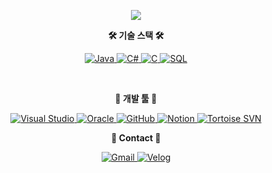 <p align="center">
  <img src="[https://imgur.com/a/kMQUBgt](https://github.com/jolbzz/jolbzz/blob/main/jolbzz_readme.gif)"/>
</p>

<style>
@keyframes sparkle {
  0% {
    text-shadow: 0 0 5px #FFD700, 0 0 10px #FFD700, 0 0 15px #FFD700, 0 0 20px #FFD700, 0 0 25px #FFD700;
  }
  50% {
    text-shadow: 0 0 20px #FFD700, 0 0 30px #FFD700, 0 0 40px #FFD700, 0 0 50px #FFD700, 0 0 60px #FFD700;
  }
  100% {
    text-shadow: 0 0 10px #FFD700, 0 0 15px #FFD700, 0 0 20px #FFD700, 0 0 25px #FFD700, 0 0 35px #FFD700;
  }
}
</style>


<p align="center">
  <strong>🛠️ 기술 스택 🛠️</strong>
</p>

<p align="center">
  <a href="https://www.java.com/" target="_blank">
    <img src="https://img.shields.io/badge/Java-ED8B00?style=flat-square&logo=java&logoColor=white" alt="Java"/>
  </a>
  <a href="https://learn.microsoft.com/en-us/dotnet/csharp/" target="_blank">
    <img src="https://img.shields.io/badge/C%23-239120?style=flat-square&logo=csharp&logoColor=white" alt="C#"/>
  </a>
  <a href="https://www.iso.org/standard/63555.html" target="_blank">
    <img src="https://img.shields.io/badge/C-A8B9CC?style=flat-square&logo=c&logoColor=white" alt="C"/>
  </a>
  <a href="https://en.wikipedia.org/wiki/SQL" target="_blank">
    <img src="https://img.shields.io/badge/SQL-003B57?style=flat-square&logo=sqlite&logoColor=white" alt="SQL"/>
  </a>
</p>

<br>

<p align="center">
  <strong>🌟 개발 툴 🌟</strong>
</p>

<p align="center">
  <a href="https://visualstudio.microsoft.com/" target="_blank">
    <img src="https://img.shields.io/badge/Visual%20Studio-5C2D91?style=flat-square&logo=visual-studio&logoColor=white" alt="Visual Studio"/>
  </a>
  <a href="https://www.oracle.com/" target="_blank">
    <img src="https://img.shields.io/badge/Oracle-F80000?style=flat-square&logo=oracle&logoColor=white" alt="Oracle"/>
  </a>
  <a href="https://github.com/" target="_blank">
    <img src="https://img.shields.io/badge/GitHub-181717?style=flat-square&logo=github&logoColor=white" alt="GitHub"/>
  </a>
  <a href="https://www.notion.so/" target="_blank">
    <img src="https://img.shields.io/badge/Notion-000000?style=flat-square&logo=notion&logoColor=white" alt="Notion"/>
  </a>
  <a href="https://tortoisesvn.net/" target="_blank">
    <img src="https://img.shields.io/badge/TortoiseSVN-000000?style=flat-square&logo=tortoise-svn&logoColor=white" alt="Tortoise SVN"/>
  </a>
</p>

<p align="center">
  <strong>📧 Contact 📧</strong>
</p>

<p align="center">
  <a href="mailto:ksh120377@gmail.com" target="_blank">
    <img src="https://img.shields.io/badge/Gmail-FF4F00?style=flat-square&logo=gmail&logoColor=white" alt="Gmail"/>
  </a>
  <a href="https://velog.io/@jolbzz" target="_blank">
    <img src="https://img.shields.io/badge/Velog-20C997?style=flat-square&logo=velog&logoColor=white" alt="Velog"/>
  </a>
</p>
